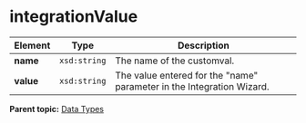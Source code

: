 # integrationValue

|Element|Type|Description|
|-------|----|-----------|
|**name** |`xsd:string` | The name of the customval.|
|**value** |`xsd:string` | The value entered for the "name" parameter in the Integration Wizard.|

**Parent topic:** [Data Types](../data_types/c_genesis_api_datatypes.md)

